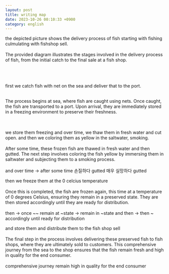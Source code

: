 ```yaml
---
layout: post
title: writing map
date: 2023-10-26 00:10:33 +0900
category: english
---
```


the depicted picture shows the delivery process of fish starting with fishing culmulating with fishshop sell.
<br/>
<br/>
The provided diagram illustrates the stages involved in the delivery process of fish, from the initial catch to the final sale at a fish shop.
<br/>
<br/>


<br/>
<br/>
first we catch fish with net on the sea and deliver that to the port. 
<br/>
<br/>

The process begins at sea, where fish are caught using nets. Once caught, the fish are transported to a port. Upon arrival, they are immediately stored in a freezing environment to preserve their freshness. 

<br/>
<br/>
we store them freezing and over time, we thaw them in fresh water and cut open.
and then we coloring them as yellow in the saltwater, smoking.
<br/>
<br/>
After some time, these frozen fish are thawed in fresh water and then gutted. The next step involves coloring the fish yellow by immersing them in saltwater and subjecting them to a smoking process. 
<br/>
<br/>
and over time -> after some time
손질하다 gutted 
매우 실망하다 gutted


then we freeze them at the 0 celcius temperature 
<br/>
<br/>
Once this is completed, the fish are frozen again, this time at a temperature of 0 degrees Celsius, ensuring they remain in a preserved state. They are then stored accordingly until they are ready for distribution.
<br/>
<br/>
then -> once ~~
remain at ~state -> remain in ~state
and then -> then ~ accordingly
until ready for distribution


and store them and distribute them to the fish shop sell
<br/>
<br/>
The final step in the process involves delivering these preserved fish to fish shops, where they are ultimately sold to customers. This comprehensive journey from the sea to the shop ensures that the fish remain fresh and high in quality for the end consumer.
<br/>
<br/>
comprehensive journey
remain high in quality
for the end consumer